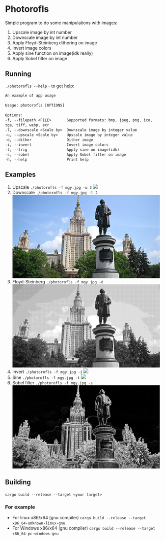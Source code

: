# Photorofls
Simple program to do some manipulations with images:
1. Upscale image by int number
2. Downscale image by int number
3. Apply Floyd-Steinberg dithering on image
4. Invert image colors
5. Apply sine function on image(idk really)
6. Apply Sobel filter on image
## Running
`./photorofls --help` - to get help: 
```
An example of app usage

Usage: photorofls [OPTIONS]

Options:
-f, --filepath <FILE>       Supported formats: bmp, jpeg, png, ico, tga, tiff, webp, exr
-l, --downscale <Scale by>  Downscale image by integer value
-u, --upscale <Scale by>    Upscale image by integer value
-d, --dither                Dither image
-i, --invert                Invert image colors
-t, --trig                  Apply sine on image(idk)
-s, --sobel                 Apply Sobel filter on image
-h, --help                  Print help
```
## Examples
1. Upscale `./photorofls -f mgy.jpg -u 2` ![](img/mgy.jpg_2x.png)
2. Downscale `./photorofls -f mgy.jpg -l 2` ![](img/mgy.jpg_2x_c.png)
3. Floyd-Steinberg `./photorofls -f mgy.jpg -d` ![](img/mgy.jpg_d.png)
4. Invert `./photorofls -f mgy.jpg -i` ![](img/mgy.jpg_i.png)
5. Sine `./photorofls -f mgy.jpg -t` ![](img/mgy.jpg_t.png)
6. Sobel filter `./photorofls -f mgy.jpg -s` ![](img/mgy.jpg_s.png)
## Building
`cargo build --release --target <your target>`
### For example
- For linux x86/x64 (gnu compiler) `cargo build --release --target x86_64-unknown-linux-gnu`
- For Windows x86/x64 (gnu compiler) `cargo build --release --target x86_64-pc-windows-gnu`
